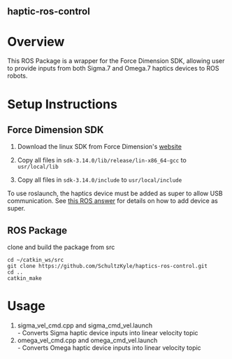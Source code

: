 haptic-ros-control
----------------

# Overview
This ROS Package is a wrapper for the Force Dimension SDK, allowing user to provide inputs from both Sigma.7 and Omega.7 haptics devices to ROS robots.  

# Setup Instructions
## Force Dimension SDK
1. Download the linux SDK from Force Dimension's [website](https://www.forcedimension.com/software/sdk)

2. Copy all files in 
``` sdk-3.14.0/lib/release/lin-x86_64-gcc ```
to 
```usr/local/lib ```

3. Copy all files in 
```sdk-3.14.0/include```
to
```usr/local/include ```

To use roslaunch, the haptics device must be added as super to allow USB communication. See [this ROS answer](https://answers.ros.org/question/219395/ros-node-does-not-recognize-haptic-device/) for details on how to add device as super. 

## ROS Package

clone and build the package from src

	cd ~/catkin_ws/src
	git clone https://github.com/SchultzKyle/haptics-ros-control.git
	cd ..
	catkin_make

# Usage

<ol>
  <li>sigma_vel_cmd.cpp and sigma_cmd_vel.launch</li>
    	- Converts Sigma haptic device inputs into linear velocity topic<br>  
  <li>omega_vel_cmd.cpp and omega_cmd_vel.launch</li>
    	- Converts Omega haptic device inputs into linear velocity topic<br>  
</ol>
